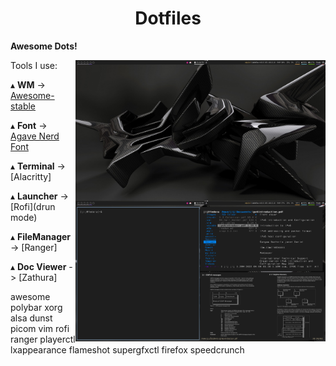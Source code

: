 <h1 align='center'>Dotfiles</h1>

**Awesome Dots!**

<img src='Desktop.png' alt='AwesomeWM' align='right' width='400px'/>

<img src='Desktop2.png' alt='AwesomeWM' align='right' width='400px'/>

Tools I use:

   ▴ **WM** -> [Awesome-stable](https://awesomewm.org/)
   
   ▴ **Font** -> [Agave Nerd Font](https://www.nerdfonts.com/#home)
     
   ▴ **Terminal** -> [Alacritty]
   
   ▴ **Launcher** -> [Rofi](drun mode)

   ▴ **FileManager** -> [Ranger]
  
   ▴ **Doc Viewer** -> [Zathura]


awesome polybar xorg alsa dunst picom vim rofi ranger playerctl lxappearance flameshot supergfxctl firefox speedcrunch
